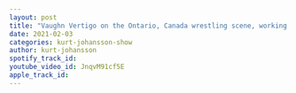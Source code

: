 ```yaml
---
layout: post
title: "Vaughn Vertigo on the Ontario, Canada wrestling scene, working in the UK, wXw, ProBackyard & More"
date: 2021-02-03
categories: kurt-johansson-show
author: kurt-johansson
spotify_track_id: 
youtube_video_id: JnqvM91cf5E
apple_track_id: 
---
```

